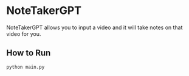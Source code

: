 # NoteTakerGPT
NoteTakerGPT allows you to input a video and it will take notes on that video for you. 

## How to Run

```
python main.py
```